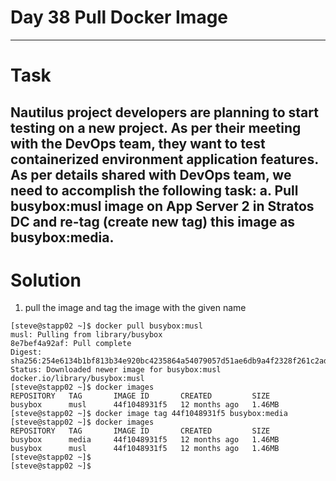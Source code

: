 # Day 38 Pull Docker Image
---
# Task
Nautilus project developers are planning to start testing on a new project. As per their meeting with the DevOps team, they want to test containerized environment application features. As per details shared with DevOps team, we need to accomplish the following task:
a. Pull busybox:musl image on App Server 2 in Stratos DC and re-tag (create new tag) this image as busybox:media.
---
# Solution
1. pull the image and tag the image with the given name
```
[steve@stapp02 ~]$ docker pull busybox:musl
musl: Pulling from library/busybox
8e7bef4a92af: Pull complete 
Digest: sha256:254e6134b1bf813b34e920bc4235864a54079057d51ae6db9a4f2328f261c2ad
Status: Downloaded newer image for busybox:musl
docker.io/library/busybox:musl
[steve@stapp02 ~]$ docker images
REPOSITORY   TAG       IMAGE ID       CREATED         SIZE
busybox      musl      44f1048931f5   12 months ago   1.46MB
[steve@stapp02 ~]$ docker image tag 44f1048931f5 busybox:media
[steve@stapp02 ~]$ docker images
REPOSITORY   TAG       IMAGE ID       CREATED         SIZE
busybox      media     44f1048931f5   12 months ago   1.46MB
busybox      musl      44f1048931f5   12 months ago   1.46MB
[steve@stapp02 ~]$ 
[steve@stapp02 ~]$ 
```